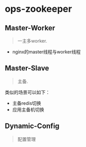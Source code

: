 # ops-zookeeper

Master-Worker
-------------
> 一主多worker.

* nginx的master线程与worker线程

Master-Slave
-------------
> 主备.

类似的场景可以如下：

* 主备redis切换
* 应用主备机切换

Dynamic-Config
--------------
> 配置管理

